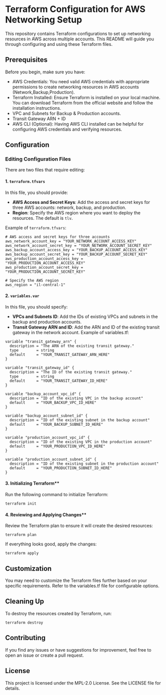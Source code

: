 # Terraform Configuration for AWS Networking Setup

This repository contains Terraform configurations to set up networking resources in AWS across multiple accounts. This README will guide you through configuring and using these Terraform files.

## Prerequisites

Before you begin, make sure you have:


- AWS Credentials: You need valid AWS credentials with appropriate permissions to create networking resources in AWS accounts (Network,Backup,Production).
- Terraform Installed: Ensure Terraform is installed on your local machine. You can download Terraform from the official website and follow the installation instructions.
- VPC and Subnets for Backup & Production accounts.
- Transit Gateway ARN + ID
- AWS CLI (Optional): Having AWS CLI installed can be helpful for configuring AWS credentials and verifying resources.

## Configuration

### Editing Configuration Files

There are two files that require editing:

#### 1. `terraform.tfvars`

In this file, you should provide:

- **AWS Access and Secret Keys**: Add the access and secret keys for three AWS accounts: network, backup, and production.
- **Region**: Specify the AWS region where you want to deploy the resources. The default is `tlv`.

Example of `terraform.tfvars`:

```
# AWS access and secret keys for three accounts
aws_network_account_key = "YOUR_NETWORK_ACCOUNT_ACCESS_KEY"
aws_network_account_secret_key = "YOUR_NETWORK_ACCOUNT_SECRET_KEY"
aws_backup_account_access_key = "YOUR_BACKUP_ACCOUNT_ACCESS_KEY"
aws_backup_account_secret_key = "YOUR_BACKUP_ACCOUNT_SECRET_KEY"
aws_production_account_access_key = "YOUR_PRODUCTION_ACCOUNT_ACCESS_KEY"
aws_production_account_secret_key = "YOUR_PRODUCTION_ACCOUNT_SECRET_KEY"

# Specify the AWS region
aws_region = "il-central-1"
```

#### 2. `variables.var`

In this file, you should specify:

- **VPCs and Subnets ID**: Add the IDs of existing VPCs and subnets in the backup and production accounts.
- **Transit Gateway ARN and ID**: Add the ARN and ID of the existing transit gateway in the network account.
Example of variables.tf:

```
variable "transit_gateway_arn" {
  description = "The ARN of the existing transit gateway."
  type        = string
  default     = "YOUR_TRANSIT_GATEWAY_ARN_HERE"
}

variable "transit_gateway_id" {
  description = "The ID of the existing transit gateway."
  type        = string
  default     = "YOUR_TRANSIT_GATEWAY_ID_HERE"
}

variable "backup_account_vpc_id" {
  description = "ID of the existing VPC in the backup account"
  default     = "YOUR_BACKUP_VPC_ID_HERE"
}

variable "backup_account_subnet_id" {
  description = "ID of the existing subnet in the backup account"
  default     = "YOUR_BACKUP_SUBNET_ID_HERE"
}

variable "production_account_vpc_id" {
  description = "ID of the existing VPC in the production account"
  default     = "YOUR_PRODUCTION_VPC_ID_HERE"
}

variable "production_account_subnet_id" {
  description = "ID of the existing subnet in the production account"
  default     = "YOUR_PRODUCTION_SUBNET_ID_HERE"
}
```
#### 3. Initializing Terraform**
Run the following command to initialize Terraform:
```
terraform init
```

#### 4. Reviewing and Applying Changes**
Review the Terraform plan to ensure it will create the desired resources:
```
terraform plan
```
If everything looks good, apply the changes:
```
terraform apply
```
## Customization

You may need to customize the Terraform files further based on your specific requirements. Refer to the variables.tf file for configurable options.

## Cleaning Up

To destroy the resources created by Terraform, run:
```
terraform destroy
```
## Contributing

If you find any issues or have suggestions for improvement, feel free to open an issue or create a pull request.

## License

This project is licensed under the MPL-2.0 License. See the LICENSE file for details.
